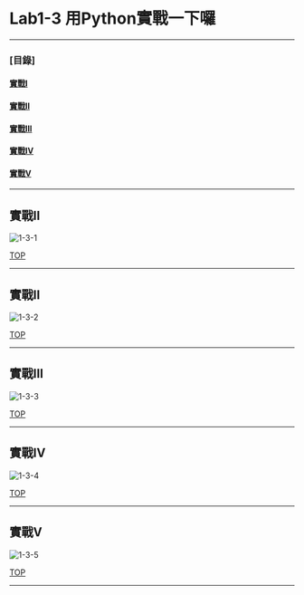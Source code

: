 # Lab1-3 用Python實戰一下囉
---
### [目錄]<a name="000"/>  ###
#### [實戰I](#001)
#### [實戰II](#002)
#### [實戰III](#003)
#### [實戰IV](#004)
#### [實戰V](#005)
---

<a name="001"/>

## 實戰II

![1-3-1](https://user-images.githubusercontent.com/89326999/206887213-957a8223-75e7-46f6-a968-2fe6a0d49f32.png)

[TOP](#000)

---

<a name="002"/>

## 實戰II
![1-3-2](https://user-images.githubusercontent.com/89326999/206887340-2eb0912d-946b-4646-816d-a1ecabdf3d41.png)

[TOP](#000)

---

<a name="003"/>

## 實戰III
![1-3-3](https://user-images.githubusercontent.com/89326999/206887466-0ce01fd0-6690-4324-b61e-d7fd96d9e42a.png)

[TOP](#000)

---

<a name="004"/>

## 實戰IV
![1-3-4](https://user-images.githubusercontent.com/89326999/206887485-7c143374-4e1f-487e-85d4-58d35f62c553.png)

[TOP](#000)

---

<a name="005"/>

## 實戰V
![1-3-5](https://user-images.githubusercontent.com/89326999/206887505-4aeb4572-ccef-4bd4-8ff1-f439cf326460.png)

[TOP](#000)

---

